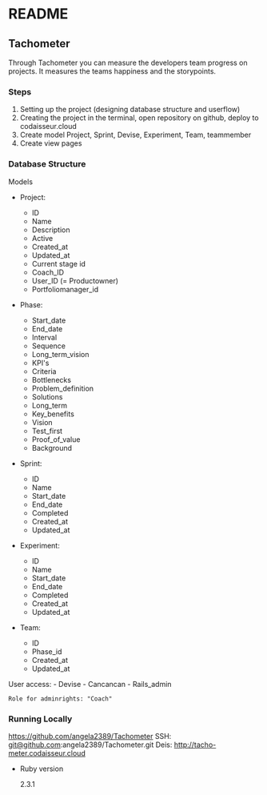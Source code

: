 # README

## Tachometer
Through Tachometer you can measure the developers team progress on projects. It measures the teams happiness and the storypoints.

### Steps
1. Setting up the project (designing database structure and userflow)
2. Creating the project in the terminal, open repository on github, deploy to codaisseur.cloud
3. Create model Project, Sprint, Devise, Experiment, Team, teammember
4. Create view pages

### Database Structure
  Models

  - Project:
    - ID
    - Name
    - Description
    - Active
    - Created_at
    - Updated_at
    - Current stage id
    - Coach_ID
    - User_ID (= Productowner)
    - Portfoliomanager_id

  - Phase:
    - Start_date
    - End_date
    - Interval
    - Sequence
    - Long_term_vision
    - KPI's
    - Criteria
    - Bottlenecks
    - Problem_definition
    - Solutions
    - Long_term
    - Key_benefits
    - Vision
    - Test_first
    - Proof_of_value
    - Background

  - Sprint:
    - ID
    - Name
    - Start_date
    - End_date
    - Completed
    - Created_at
    - Updated_at

  - Experiment:
    - ID
    - Name
    - Start_date
    - End_date
    - Completed
    - Created_at
    - Updated_at

  - Team:
    - ID
    - Phase_id
    - Created_at
    - Updated_at

  User access:
    - Devise
    - Cancancan
    - Rails_admin

    Role for adminrights: "Coach"

### Running Locally
https://github.com/angela2389/Tachometer
SSH: git@github.com:angela2389/Tachometer.git
Deis: http://tacho-meter.codaisseur.cloud

* Ruby version

  2.3.1
